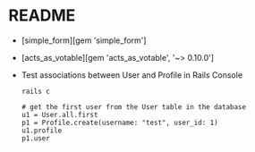 # README

* [simple_form][gem 'simple_form']
* [acts_as_votable][gem 'acts_as_votable', '~> 0.10.0']

* Test associations between User and Profile in Rails Console
  ```
  rails c

  # get the first user from the User table in the database
  u1 = User.all.first
  p1 = Profile.create(username: "test", user_id: 1)
  u1.profile
  p1.user
  ```
